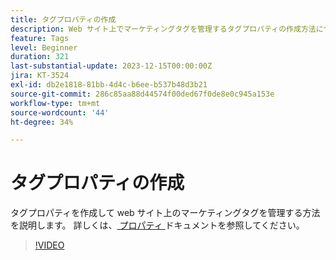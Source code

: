 ```yaml
---
title: タグプロパティの作成
description: Web サイト上でマーケティングタグを管理するタグプロパティの作成方法について説明します。
feature: Tags
level: Beginner
duration: 321
last-substantial-update: 2023-12-15T00:00:00Z
jira: KT-3524
exl-id: db2e1818-81bb-4d4c-b6ee-b537b48d3b21
source-git-commit: 286c85aa88d44574f00ded67f0de8e0c945a153e
workflow-type: tm+mt
source-wordcount: '44'
ht-degree: 34%

---
```


# タグプロパティの作成

タグプロパティを作成して web サイト上のマーケティングタグを管理する方法を説明します。 詳しくは、[ プロパティ ](https://experienceleague.adobe.com/docs/experience-platform/tags/admin/companies-and-properties.html?lang=ja) ドキュメントを参照してください。

>[!VIDEO](https://video.tv.adobe.com/v/28727/?learn=on&enablevpops)

